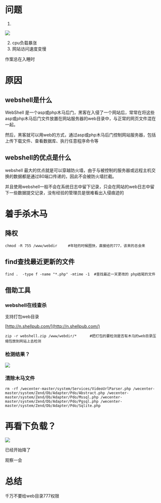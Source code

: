 # 问题

1.

![](https://lijinghua-img.oss-cn-beijing.aliyuncs.com/webshell_warn.jpeg)



2. cpu负载暴涨
3. 网站访问速度变慢



作案总在入睡时

# 原因

## webshell是什么

WebShell 是一个asp或php木马后门，黑客在入侵了一个网站后，常常在将这些 asp或php木马后门文件放置在网站服务器的web目录中，与正常的网页文件混在一起。

然后，黑客就可以用web的方式，通过asp或php木马后门控制网站服务器，包括上传下载文件、查看数据库、执行任意程序命令等



## webshell的优点是什么

webshell 最大的优点就是可以穿越防火墙，由于与被控制的服务器或远程主机交换的数据都是通过80端口传递的，因此不会被防火墙拦截。

并且使用webshell一般不会在系统日志中留下记录，只会在网站的web日志中留下一些数据提交记录，没有经验的管理员是很难看出入侵痕迹的



# 着手杀木马

## 降权

```
chmod -R 755 /www/webdir     #年轻的时候图快，直接给的777，该来的总会来
```



## find查找最近更新的文件

```
find .  -type f -name "*.php" -mtime -1  #查找最近一天更改的 php结尾的文件
```



## 借助工具

### webshell在线查杀

支持打包web目录

[http://n.shellpub.com/](http://n.shellpub.com/)



```
zip -r webshell.zip /www/webdir/*      #把打包的要检测是否有木马的web目录压缩包放到网站上去检测
```



### 检测结果？

![](https://lijinghua-img.oss-cn-beijing.aliyuncs.com/WechatIMG6.jpeg)

### 清除木马文件

```
rm -rf /wecenter-master/system/Services/VideoUrlParser.php /wecenter-master/system/Zend/Db/Adapter/Pdo/Abstract.php /wecenter-master/system/Zend/Db/Adapter/Pdo/Mssql.php /wecenter-master/system/Zend/Db/Adapter/Pdo/Pgsql.php /wecenter-master/system/Zend/Db/Adapter/Pdo/Sqlite.php
```



# 再看下负载？

![](http://lijinghua-img.oss-cn-beijing.aliyuncs.com/WX20181120-110959%402x.png)

已经开始降了

观察一会



# 总结

千万不要给web目录777权限